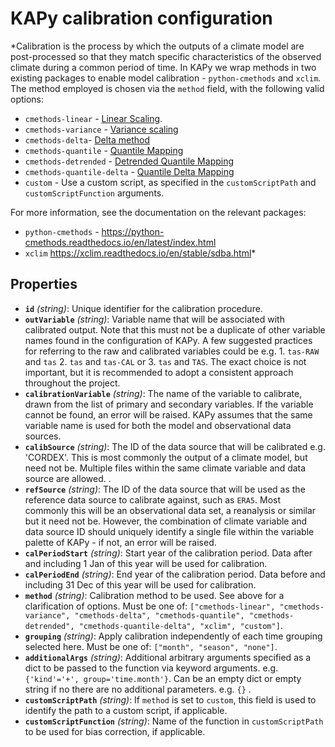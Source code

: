 # KAPy calibration configuration

*Calibration is the process by which the outputs of a climate model are post-processed so that they match specific characteristics of the observed climate during a common period of time. In KAPy we wrap methods in two existing packages to enable model calibration - `python-cmethods` and `xclim`. The method employed is chosen via the `method` field, with the following valid options: 
* `cmethods-linear` - [Linear Scaling](https://python-cmethods.readthedocs.io/en/latest/methods.html#linear-scaling). 
 * `cmethods-variance` - [Variance scaling](https://python-cmethods.readthedocs.io/en/latest/methods.html#variance-scaling) 
 *  `cmethods-delta`- [Delta method](https://python-cmethods.readthedocs.io/en/latest/methods.html#variance-scaling) 
 * `cmethods-quantile` - [Quantile Mapping](https://python-cmethods.readthedocs.io/en/latest/methods.html#quantile-mapping) 
 * `cmethods-detrended` - [Detrended Quantile Mapping](https://python-cmethods.readthedocs.io/en/latest/methods.html#detrended-quantile-mapping) 
 * `cmethods-quantile-delta` - [Quantile Delta Mapping](https://python-cmethods.readthedocs.io/en/latest/methods.html#quantile-delta-mapping) 
 * `custom` - Use a custom script, as specified in the `customScriptPath` and `customScriptFunction` arguments. 
 
 For more information, see the documentation on the relevant packages: 
 * `python-cmethods` - https://python-cmethods.readthedocs.io/en/latest/index.html 
 * `xclim` https://xclim.readthedocs.io/en/stable/sdba.html*

## Properties

- **`id`** *(string)*: Unique identifier for the calibration procedure.
- **`outVariable`** *(string)*: Variable name that will be associated with calibrated output. Note that this must not be a duplicate of other variable names found in the configuration of KAPy. A few suggested practices for referring to the raw and calibrated variables could be e.g. 1. `tas-RAW` and `tas` 2. `tas` and `tas-CAL` or 3. `tas` and `TAS`. The exact choice is not important, but it is recommended to adopt a consistent approach throughout the project.
- **`calibrationVariable`** *(string)*: The name of the variable to calibrate, drawn from the list of primary and secondary variables. If the variable cannot be found, an error will be raised. KAPy assumes that the same variable name is used for both the model and observational data sources.
- **`calibSource`** *(string)*: The ID of the data source that will be calibrated e.g.  'CORDEX'. This is most commonly the output of a climate model, but need not be. Multiple files within the same climate variable and data source are allowed. .
- **`refSource`** *(string)*: The ID of the data source that will be used as the reference  data source to calibrate against, such as `ERA5`. Most commonly this will be an observational data set, a reanalysis or similar but it need not be. However, the combination of climate variable and data source ID should uniquely identify a single file within the variable palette of KAPy - if not, an error will be raised.
- **`calPeriodStart`** *(string)*: Start year of the calibration period. Data after and including 1 Jan of this year will be used for calibration.
- **`calPeriodEnd`** *(string)*: End year of the calibration period. Data before and including 31 Dec of this year will be used for calibration.
- **`method`** *(string)*: Calibration method to be used. See above for a clarification of options. Must be one of: `["cmethods-linear", "cmethods-variance", "cmethods-delta", "cmethods-quantile", "cmethods-detrended", "cmethods-quantile-delta", "xclim", "custom"]`.
- **`grouping`** *(string)*: Apply calibration independently of each time grouping selected here. Must be one of: `["month", "season", "none"]`.
- **`additionalArgs`** *(string)*: Additional arbitrary arguments specified as a dict to be passed to the function via keyword arguments. e.g. `{'kind'='+', group='time.month'}`. Can be an empty dict or empty string if no there are no additional parameters. e.g. `{}` .
- **`customScriptPath`** *(string)*: If `method` is set to `custom`, this field is used to identify the path to a custom script, if applicable.
- **`customScriptFunction`** *(string)*: Name of the function in `customScriptPath` to be used for bias correction,  if applicable.
